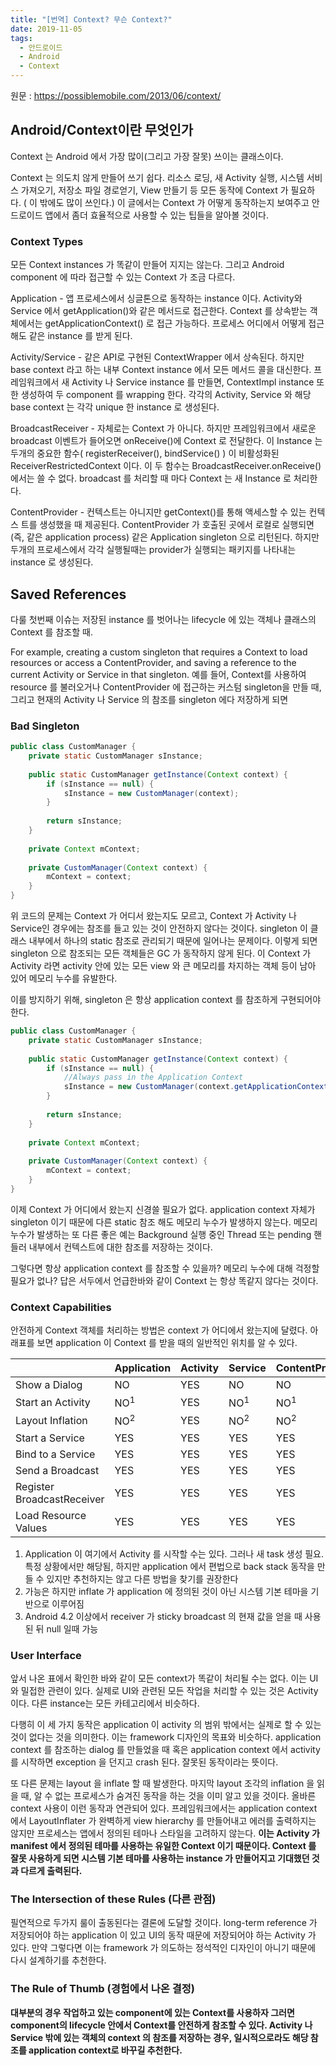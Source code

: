 ```yaml
---
title: "[번역] Context? 무슨 Context?"
date: 2019-11-05
tags:
  - 안드로이드
  - Android
  - Context
---
```



원문 : https://possiblemobile.com/2013/06/context/

## Android/Context이란 무엇인가
Context 는 Android 에서 가장 많이(그리고 가장 잘못) 쓰이는 클래스이다.

Context 는 의도치 않게 만들어 쓰기 쉽다. 리소스 로딩, 새 Activity 실행, 시스템 서비스 가져오기, 저장소 파일 경로얻기, View 만들기 등 모든 동작에 Context 가 필요하다. ( 이 밖에도 많이 쓰인다.)
이 글에서는 Context 가 어떻게 동작하는지 보여주고 안드로이드 앱에서 좀더 효율적으로 사용할 수 있는 팁들을 알아볼 것이다.

### Context Types

모든 Context instances 가 똑같이 만들어 지지는 않는다. 그리고 Android component 에 따라 접근할 수 있는 Context 가 조금 다르다.
 
Application - 앱 프로세스에서 싱글톤으로 동작하는 instance 이다. Activity와 Service 에서 getApplication()와 같은 메서드로 접근한다. Context 를 상속받는 객체에서는 getApplicationContext() 로 접근 가능하다. 프로세스 어디에서 어떻게 접근해도 같은 instance 를 받게 된다.

Activity/Service - 같은 API로 구현된 ContextWrapper 에서 상속된다. 하지만 base context 라고 하는 내부 Context instance 에서 모든 메서드 콜을 대신한다. 프레임워크에서 새 Activity 나 Service instance 를 만들면, ContextImpl instance 또한 생성하여 두 component 를 wrapping 한다. 각각의 Activity, Service 와 해당 base context 는 각각 unique 한 instance 로 생성된다.

BroadcastReceiver - 자체로는 Context 가 아니다. 하지만 프레임워크에서 새로운 broadcast 이벤트가 들어오면 onReceive()에 Context 로 전달한다. 이 Instance 는 두개의 중요한 함수(  registerReceiver(), bindService() ) 이 비활성화된 ReceiverRestrictedContext 이다. 이 두 함수는 BroadcastReceiver.onReceive() 에서는 쓸 수 없다. broadcast 를 처리할 때 마다 Context 는 새 Instance 로 처리한다.

ContentProvider - 컨텍스트는 아니지만 getContext()를 통해 액세스할 수 있는 컨텍스 트를 생성했을 때 제공된다. ContentProvider 가 호출된 곳에서 로컬로 실행되면(즉, 같은 application process) 같은 Application singleton 으로 리턴된다. 하지만 두개의 프로세스에서 각각 실행될때는 provider가 실행되는 패키지를 나타내는 instance 로 생성된다.


## Saved References

다룰 첫번째 이슈는 저장된 instance 를 벗어나는 lifecycle 에 있는 객체나 클래스의 Context 를 참조할 때.

For example, creating a custom singleton that requires a Context to load resources or access a ContentProvider, and saving a reference to the current Activity or Service in that singleton.
예를 들어, Context를 사용하여 resource 를 불러오거나 ContentProvider 에 접근하는 커스텀 singleton을 만들 때, 그리고 현재의 Activity 나 Service 의 참조를 singleton 에다 저장하게 되면

### Bad Singleton

```java
public class CustomManager {
    private static CustomManager sInstance;
 
    public static CustomManager getInstance(Context context) {
        if (sInstance == null) {
            sInstance = new CustomManager(context);
        }
 
        return sInstance;
    }
 
    private Context mContext;
 
    private CustomManager(Context context) {
        mContext = context;
    }
}
```

위 코드의 문제는 Context 가 어디서 왔는지도 모르고, Context 가  Activity 나 Service인 경우에는 참조를 들고 있는 것이 안전하지 않다는 것이다. singleton 이 클래스 내부에서 하나의 static 참조로 관리되기 때문에 일어나는 문제이다. 이렇게 되면 singleton 으로 참조되는 모든 객체들은 GC 가 동작하지 않게 된다. 이 Context 가 Activity 라면 activity 안에 있는 모든 view 와 큰 메모리를 차지하는 객체 등이 남아 있어 메모리 누수를 유발한다.


이를 방지하기 위해, singleton 은 항상 application context 를 참조하게 구현되어야 한다.

```java
public class CustomManager {
    private static CustomManager sInstance;
 
    public static CustomManager getInstance(Context context) {
        if (sInstance == null) {
            //Always pass in the Application Context
            sInstance = new CustomManager(context.getApplicationContext());
        }
 
        return sInstance;
    }
 
    private Context mContext;
 
    private CustomManager(Context context) {
        mContext = context;
    }
}
```

이제 Context 가 어디에서 왔는지 신경쓸 필요가 없다. application context 자체가 singleton 이기 때문에 다른 static 참조 해도 메모리 누수가 발생하지 않는다. 
메모리 누수가 발생하는 또 다른 좋은 예는 Background 실행 중인 Thread 또는 pending 핸들러 내부에서 컨텍스트에 대한 참조를 저장하는 것이다. 

그렇다면 항상 application context 를 참조할 수 있을까? 메모리 누수에 대해 걱정할 필요가 없나? 답은 서두에서 언급한바와 같이 Context 는 항상 똑같지 않다는 것이다.


### Context Capabilities


안전하게 Context 객체를 처리하는 방법은 context 가 어디에서 왔는지에 달렸다.
아래표를 보면 application 이 Context 를 받을 때의 일반적인 위치를 알 수 있다. 

|                         |Application| Activity	| Service	| ContentProvider	| BroadcastReceiver|
|-------------------------|-----------|-------------|-----------|-------------------|------------------|
|Show a Dialog 				|	NO		|YES		|NO			|NO					| NO               |
|Start an Activity 			|	NO<sup>1</sup>	|YES		|NO<sup>1</sup>		|NO<sup>1</sup>				| NO<sup>1</sup>|
|Layout Inflation 			|	NO<sup>2</sup>	|YES		|NO<sup>2</sup>		|NO<sup>2</sup>				| NO<sup>2</sup>|
|Start a Service 			|	YES		|YES		|YES		|YES				| YES|
|Bind to a Service 			|	YES		|YES		|YES		|YES				| NO|
|Send a Broadcast 			|	YES		|YES		|YES		|YES				| YES|
|Register BroadcastReceiver  |	YES		|YES		|YES		|YES				| NO<sup>3</sup>|
|Load Resource Values		|   YES		|YES		|YES		|YES				| YES|

1. Application 이 여기에서 Activity 를 시작할 수는 있다. 그러나 새 task 생성 필요. 특정 상황에서만 해당됨, 하지만 application 에서 편법으로 back stack 동작을 만들 수 있지만 추천하지는 않고 다른 방법을 찾기를 권장한다
2. 가능은 하지만 inflate 가 application 에 정의된 것이 아닌 시스템 기본 테마을 기반으로 이루어짐
3. Android 4.2 이상에서 receiver 가 sticky broadcast 의 현재 값을 얻을 때 사용된 뒤 null 일때 가능 



### User Interface

앞서 나온 표에서 확인한 바와 같이 모든 context가 똑같이 처리될 수는 없다. 이는 UI와 밀접한 관련이 있다. 실제로 UI와 관련된 모든 작업을 처리할 수 있는 것은 Activity이다. 다른 instance는 모든 카테고리에서 비슷하다.

다행히 이 세 가지 동작은 application 이 activity 의 범위 밖에서는 실제로 할 수 있는 것이 없다는 것을 의미한다. 이는 framework 디자인의 목표와 비슷하다.
application context 를 참조하는 dialog 를 만들었을 때 혹은 application context 에서 activity 를 시작하면 exception 을 던지고 crash 된다. 잘못된 동작이라는 뜻이다.

또 다른 문제는 layout 을 inflate 할 때 발생한다. 마지막 layout 조각의 inflation 을 읽을 때, 알 수 없는 프로세스가 숨겨진 동작을 하는 것을 이미 알고 있을 것이다. 올바른 context 사용이 이런 동작과 연관되어 있다. 프레임워크에서는 application context 에서 LayoutInflater 가  완벽하게 view hierarchy 를 만들어내고 에러를 출력하지는 않지만 프로세스는 앱에서 정의된 테마나 스타일을 고려하지 않는다. __이는 Activity 가 manifest 에서 정의된 테마를 사용하는 유일한 Context 이기 때문이다. Context 를 잘못 사용하게 되면 시스템 기본 테마를 사용하는 instance 가 만들어지고 기대했던 것과 다르게 출력된다.__


### The Intersection of these Rules (다른 관점) 

필연적으로 두가지 룰이 출동된다는 결론에 도달할 것이다. long-term reference 가 저장되어야 하는 application 이 있고 UI의 동작 때문에 저장되어야 하는 Activity 가 있다. 만약 그렇다면 이는 framework 가 의도하는 정석적인 디자인이 아니기 때문에 다시 설계하기를 추천한다.

### The Rule of Thumb (경험에서 나온 결정)
 
__대부분의 경우 작업하고 있는 component에 있는 Context를 사용하자 그러면 component의 lifecycle 안에서 Context를 안전하게 참조할 수 있다. Activity 나 Service 밖에 있는 객체의 context 의 참조를 저장하는 경우, 일시적으로라도 해당 참조를 application context로 바꾸길 추천한다.__

